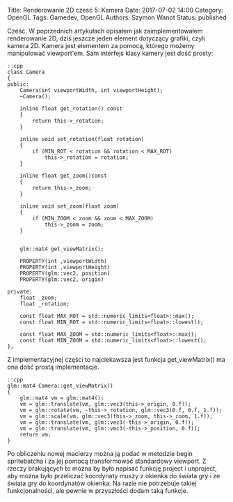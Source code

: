 Title: Renderowanie 2D cześć 5: Kamera
Date: 2017-07-02 14:00
Category: OpenGL
Tags: Gamedev, OpenGL
Authors: Szymon Wanot
Status: published

Cześć. W poprzednich artykułach opisałem jak zaimplementowałem renderowanie 2D, dziś jeszcze jeden element dotyczący grafiki, czyli kamera 2D. Kamera jest elementem za pomocą, którego możemy manipulować viewport'em.
Sam interfejs klasy kamery jest dość prosty:

	::cpp
	class Camera
	{
	public:
	    Camera(int viewportWidth, int viewportHeight);
	    ~Camera();

	    inline float get_rotation() const
	    {
	        return this->_rotation;
	    }

	    inline void set_rotation(float rotation)
	    {
	        if (MIN_ROT < rotation && rotation < MAX_ROT)
	            this->_rotation = rotation;
	    }

	    inline float get_zoom()const
	    {
	        return this->_zoom;
	    }

	    inline void set_zoom(float zoom)
	    {
	        if (MIN_ZOOM < zoom && zoom < MAX_ZOOM)
	            this->_zoom = zoom;
	    }


	    glm::mat4 get_viewMatrix();

	    PROPERTY(int ,viewportWidth)
	    PROPERTY(int ,viewportHeight)
	    PROPERTY(glm::vec2, position)
	    PROPERTY(glm::vec2, origin)

	private:
	    float _zoom;
	    float _rotation;

	    const float MAX_ROT = std::numeric_limits<float>::max();
	    const float MIN_ROT = std::numeric_limits<float>::lowest();

	    const float MAX_ZOOM = std::numeric_limits<float>::max();
	    const float MIN_ZOOM = std::numeric_limits<float>::lowest();
	};

Z implementacyjnej części to najciekawsza jest funkcja  get_viewMatrix()  ma ona dość prostą implementacje.

	::cpp
	glm::mat4 Camera::get_viewMatrix()
	{
	    glm::mat4 vm = glm::mat4();
	    vm = glm::translate(vm, glm::vec3(this->_origin, 0.f));
	    vm = glm::rotate(vm, -this->_rotation, glm::vec3(0.f, 0.f, 1.f));
	    vm = glm::scale(vm, glm::vec3(this->_zoom, this->_zoom, 1.f));
	    vm = glm::translate(vm, glm::vec3(-this->_origin, 0.f));
	    vm = glm::translate(vm, glm::vec3(-this->_position, 0.f));
	    return vm;
	}

Po obliczeniu nowej macierzy można ją podać w metodzie begin spritebatcha i za jej pomocą transformować standardowy viewport. Z rzeczy brakujących to można by było napisać funkcję project i unproject, aby można było przeliczać koordynaty muszy z okienka do świata gry i ze świata gry do koordynatów okienka. Na razie nie potrzebuje takiej funkcjonalności, ale pewnie w przyszłości dodam taką funkcje. 



